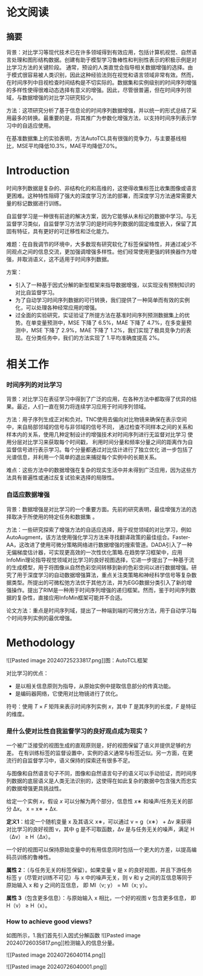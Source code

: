 # 论文阅读

## 摘要

背景：对比学习等现代技术已在许多领域得到有效应用，包括计算机视觉、自然语言处理和图形结构数据。创建有助于模型学习鲁棒性和判别性表示的积极示例是对比学习方法的关键阶段。
通常，预设的人类直觉会指导相关数据增强的选择。由于模式很容易被人类识别，因此这种经验法则在视觉和语言领域非常有效。然而，在时间序列中目视检查时间结构是不切实际的。数据集和实例级别的时间序列增强的多样性使得很难动态选择有意义的增强。因此，尽管很普遍，但在时间序列领域，与数据增强的对比学习研究较少。

方法：这项研究分析了基于信息论的时间序列数据增强，并以统一的形式总结了采用最多的转换。最重要的是，将其推广为参数化增强方法，以支持时间序列表示学习中的自适应使用。

在基准数据集上的实验表明，方法AutoTCL具有很强的竞争力，与主要基线相比，MSE平均降低10.3%，MAE平均降低7.0%。

# Introduction

时间序列数据是复杂的、非结构化的和高维的，这使得收集标签比收集图像或语言更困难。这种特性阻碍了强大的深度学习方法的部署，而深度学习方法通常需要大量的标记数据进行训练。

自监督学习是一种很有前途的解决方案，因为它能够从未标记的数据中学习。与无监督学习类似，自监督学习方法学习的是时间序列数据的固定维度嵌入，保留了其固有特征，具有更好的可迁移性和泛化能力。

难题：在自我调节的环境中，大多数现有研究软化了标签保留特性，并通过减少不同观点之间的信息交流，更加强调增强多样性。他们经常使用更强的转换器作为增强，并取消语义，这不适用于时间序列数据。

方案：
- 引入了一种基于因式分解的新型框架来指导数据增强，以实现没有预制知识的对比自监督学习。
- 为了自动学习时间序列数据的可行转换，我们提供了一种简单而有效的实例化，可以处理各种经常应用的增强。
- 过全面的实验研究，实证验证了所提方法在基准时间序列预测数据集上的优势。在单变量预测中，MSE 下降了 6.5%，MAE 下降了 4.7%，在多变量预测中，MSE 下降了 2.9%，MAE 下降了 1.2%，我们实现了极具竞争力的表现。在分类任务中，我们的方法实现了 1.平均准确度提高 2%。

# 相关工作

### 时间序列的对比学习

背景：对比学习在表征学习中得到了广泛的应用，在各种方法中都取得了优异的结果。最近，人们一直在努力将连续学习应用于时间序列领域。

方法：用子序列生成正对和负对。TNC使用去偏向对比物镜来确保在表示空间中，来自局部邻域的信号与非邻域的信号不同， 通过检查不同样本之间的关系和样本内的关系，使用几种定制设计的增强技术对时间序列进行无监督对比学习 使用分层对比学习来获取每个时间戳， 利用时间分量和频率分量之间的距离作为自监督信号进行表示学习。每个分量都通过对比估计进行了独立优化 进一步包括了光谱信息，并利用一个简单的退出来捕捉每个实例中的长期关系。

难点：这些方法中的数据增强在复杂的现实生活中并未得到广泛应用，因为这些方法具有普遍性或通过反复试验来选择的局限性。

### 自适应数据增强

背景：数据增强是对比学习的一个重要方面。先前的研究表明，最佳增强方法的选择取决于所使用的特定任务和数据集 。

方法：一些研究探索了增强方法的自适应选择，用于视觉领域的对比学习，例如AutoAugment，该方法使用强化学习方法来寻找翻译政策的最佳组合。Faster-AA，这改进了使用可微分策略网络进行数据增强的搜索管道。DADA引入了一种无偏梯度估计器，可实现更高效的一次性优化策略.在趋势学习框架中，应用InfoMin理论指导视觉领域对比学习的良好视图选择，它进一步提出了一种基于流的生成模型，用于将图像从自然色彩空间转移到新的色彩空间以进行数据增强。研究了用于深度学习的自动数据增强算法，重点关注类策略和神经科学信号等复杂数据类型。所提出的可微松弛方法优于其他方法，并为EGG数据分类引入了新的增强操作。提出了RIM是一种用于时间序列增强的递归框架。然而，鉴于时间序列数据的复杂性，直接应用InfoMin框架可能并不合适。

论文方法：重点是时间序列域，提出了一种端到端的可微分方法，用于自动学习每个时间序列实例的最优增强。

# Methodology



![[Pasted image 20240725233817.png]]图：AutoTCL框架

对比学习的优点：
- 是以相关信息原则为指导，从原始实例中提取信息部分的传真功能。
- 是编码器网络，它使用对比物镜进行了优化。

符号：使用 _T_ × _F_ 矩阵来表示时间序列实例 _x_，其中 _T_ 是其序列的长度，_F_ 是特征的维度。

### 是什么使对比性自我监督学习的良好观点成为现实？

一个被广泛接受的视图生成的直观原则是，好的视图保留了语义并提供足够的方差。 在有训练标签的监督设置中，实例的语义通常与标签近似。另一方面，在更流行的自监督学习中，语义保持的探索还有很多不足。

与图像和自然语言句子不同，图像和自然语言句子的语义可以手动验证，而时间序列数据的底层语义是人类无法识别的，这使得在如此复杂的数据中包含强大而忠实的数据增强更具挑战性。

给定一个实例 _x_，假设 _x_ 可以分解为两个部分，信息性 _x_∗ 和噪声/任务无关的部分 ∆_x_。
			x = x∗ + ∆x.

**定义1**：给定一个随机变量 x 及其语义 x∗，可以通过 v = g（x∗） + ∆v 来获得对比学习的良好视图 v，其中 g 是不可取函数，∆v 是与任务无关的噪声，满足 H（∆v） ≥ H（∆x）。

一个好的视图可以保持原始变量中的有用信息同时包括一个更大的方差，以提高编码员训练的鲁棒性。

**属性 2**：（与任务无关的标签保留）。如果变量 v 是 x 的良好视图，并且下游任务标签 y（尽管对训练不可见）与 x 中的噪声无关，则 v 和 y 之间的互信息等同于原始输入 x 和 y 之间的互信息，
即 MI（v; y） = MI（x; y）。

**属性 3**（包含更多信息）：与原始输入 x 相比，一个好的视图 v 包含更多信息，
即 H（v） ≥ H（x）。

### How to achieve good views?

如图所示，1.我们首先引入因式分解函数 ![[Pasted image 20240726035817.png]]检测输入的信息分量。

![[Pasted image 20240726040114.png]]


![[Pasted image 20240726040001.png]]

